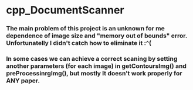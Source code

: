 # cpp_DocumentScanner
### The main problem of this project is an unknown for me dependence of image size and "memory out of bounds" error. Unfortunatelly I didn't catch how to eliminate it :^(
### In some cases we can achieve a correct scaning by setting another parameters (for each image) in getContoursImg() and preProcessinrgImg(), but mostly It doesn't work properly for ANY paper.
